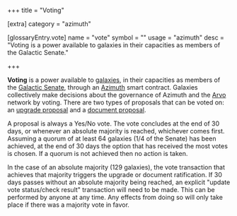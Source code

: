 +++
title = "Voting"

[extra]
category = "azimuth"

[glossaryEntry.vote]
name = "vote"
symbol = ""
usage = "azimuth"
desc = "Voting is a power available to galaxies in their capacities as members of the Galactic Senate."

+++

**Voting** is a power available to [galaxies](/glossary/galaxy), in their capacities as members of the [Galactic Senate](/glossary/senate), through an [Azimuth](/glossary/azimuth) smart contract. Galaxies collectively make decisions about the governance of Azimuth and the [Arvo](/glossary/arvo) network by voting. There are two types of proposals that can be voted on: an [upgrade proposal](/glossary/upgrade) and a [document proposal](/glossary/docvote).

A proposal is always a Yes/No vote. The vote concludes at the end of 30 days, or whenever an absolute majority is reached, whichever comes first. Assuming a quorum of at least 64 galaxies (1/4 of the Senate) has been achieved, at the end of 30 days the option that has received the most votes is chosen. If a quorum is not achieved then no action is taken.

In the case of an absolute majority (129 galaxies), the vote transaction that achieves that majority triggers the upgrade or document ratification. If 30 days passes without an absolute majority being reached, an explicit "update vote status/check result" transaction will need to be made. This can be performed by anyone at any time. Any effects from doing so will only take place if there was a majority vote in favor.
